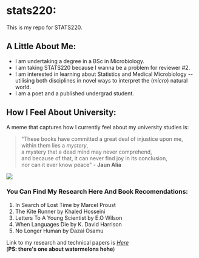 # stats220:

This is my repo for STATS220. 

## A Little About Me:
 
- I am undertaking a degree in a BSc in Microbiology.
- I am taking STATS220 because I wanna be a problem for reviewer #2.  
- I am interested in learning about Statistics and Medical Microbiology -- utilising both disciplines in novel ways to interpret the (_micro_) natural world.
- I am a poet and a published undergrad student.

## How I Feel About University:
A meme that captures how I currently feel about my university studies is: <br> 

>"These books have committed a great deal of injustice upon me, within them lies a _mystery_,<br>
a mystery that a dead mind may never comprehend, <br>
and because of that, it can never find joy in its conclusion, <br>
nor can it ever know peace" - **Jaun Alia** <br> 


![](https://media3.giphy.com/media/v1.Y2lkPTc5MGI3NjExNHZ5MHE3MGYxam1lcGtia2ZzcjVvbTJmNnRsOTZ2M3Y2ZndiNmRsayZlcD12MV9pbnRlcm5hbF9naWZfYnlfaWQmY3Q9Zw/xY4DmnM4b5ICImDUWz/giphy.gif)

### You Can Find My Research Here And Book Recomendations: 

1. In Search of Lost Time by Marcel Proust
2. The Kite Runner by Khaled Hosseini
3. Letters To A Young Scientist by E.O Wilson
4. When Languages Die by K. David Harrison
5. No Longer Human by Dazai Osamu 

Link to my research and technical papers is [_Here_](https://www.researchgate.net/profile/Bhavesh-Sharma-6)  
(**PS: there's one about watermelons hehe**) 

